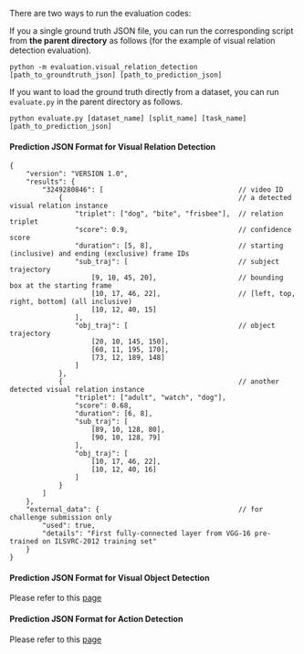 There are two ways to run the evaluation codes:

If you a single ground truth JSON file, you can run the corresponding script from **the parent directory** as follows
(for the example of visual relation detection evaluation).
```
python -m evaluation.visual_relation_detection [path_to_groundtruth_json] [path_to_prediction_json]
```
If you want to load the ground truth directly from a dataset, you can run `evaluate.py` in the parent directory as follows.
```
python evaluate.py [dataset_name] [split_name] [task_name] [path_to_prediction_json]
```

#### Prediction JSON Format for Visual Relation Detection
```json5
{
    "version": "VERSION 1.0",
    "results": {
        "3249280846": [                                 // video ID
            {                                           // a detected visual relation instance
                "triplet": ["dog", "bite", "frisbee"],  // relation triplet
                "score": 0.9,                           // confidence score
                "duration": [5, 8],                     // starting (inclusive) and ending (exclusive) frame IDs
                "sub_traj": [                           // subject trajectory
                    [9, 10, 45, 20],                    // bounding box at the starting frame
                    [10, 17, 46, 22],                   // [left, top, right, bottom] (all inclusive)
                    [10, 12, 40, 15]
                ],
                "obj_traj": [                           // object trajectory
                    [20, 10, 145, 150],
                    [60, 11, 195, 170],
                    [73, 12, 189, 148]
                ]
            },
            {                                           // another detected visual relation instance
                "triplet": ["adult", "watch", "dog"],
                "score": 0.68,
                "duration": [6, 8],
                "sub_traj": [ 
                    [89, 10, 128, 80], 
                    [90, 10, 128, 79]
                ],
                "obj_traj": [
                    [10, 17, 46, 22],
                    [10, 12, 40, 16]
                ]
            }
        ]
    },
    "external_data": {                                  // for challenge submission only
        "used": true,
        "details": "First fully-connected layer from VGG-16 pre-trained on ILSVRC-2012 training set"
    }
}
```

#### Prediction JSON Format for Visual Object Detection
Please refer to this [page](https://xdshang.github.io/docs/video-relation-challenge/mm19-gdc/task1.html)

#### Prediction JSON Format for Action Detection
Please refer to this [page](https://xdshang.github.io/docs/video-relation-challenge/mm19-gdc/task2.html)
